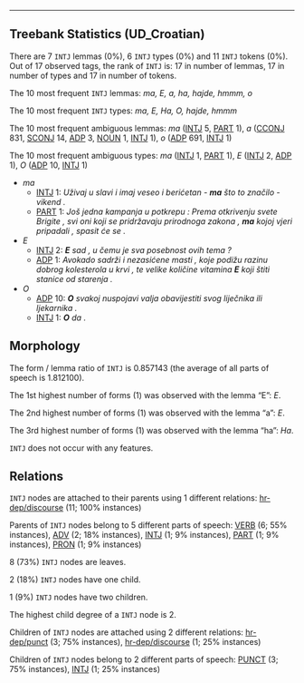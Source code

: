 

--------------------------------------------------------------------------------

## Treebank Statistics (UD_Croatian)

There are 7 `INTJ` lemmas (0%), 6 `INTJ` types (0%) and 11 `INTJ` tokens (0%).
Out of 17 observed tags, the rank of `INTJ` is: 17 in number of lemmas, 17 in number of types and 17 in number of tokens.

The 10 most frequent `INTJ` lemmas: <em>ma, E, a, ha, hajde, hmmm, o</em>

The 10 most frequent `INTJ` types:  <em>ma, E, Ha, O, hajde, hmmm</em>

The 10 most frequent ambiguous lemmas: <em>ma</em> ([INTJ]() 5, [PART]() 1), <em>a</em> ([CCONJ]() 831, [SCONJ]() 14, [ADP]() 3, [NOUN]() 1, [INTJ]() 1), <em>o</em> ([ADP]() 691, [INTJ]() 1)

The 10 most frequent ambiguous types:  <em>ma</em> ([INTJ]() 1, [PART]() 1), <em>E</em> ([INTJ]() 2, [ADP]() 1), <em>O</em> ([ADP]() 10, [INTJ]() 1)


* <em>ma</em>
  * [INTJ]() 1: <em>Uživaj u slavi i imaj veseo i berićetan - <b>ma</b> što to značilo - vikend .</em>
  * [PART]() 1: <em>Još jedna kampanja u potkrepu : Prema otkrivenju svete Brigite , svi oni koji se pridržavaju prirodnoga zakona , <b>ma</b> kojoj vjeri pripadali , spasit će se .</em>
* <em>E</em>
  * [INTJ]() 2: <em><b>E</b> sad , u čemu je sva posebnost ovih tema ?</em>
  * [ADP]() 1: <em>Avokado sadrži i nezasićene masti , koje podižu razinu dobrog kolesterola u krvi , te velike količine vitamina <b>E</b> koji štiti stanice od starenja .</em>
* <em>O</em>
  * [ADP]() 10: <em><b>O</b> svakoj nuspojavi valja obavijestiti svog liječnika ili ljekarnika .</em>
  * [INTJ]() 1: <em><b>O</b> da .</em>

## Morphology

The form / lemma ratio of `INTJ` is 0.857143 (the average of all parts of speech is 1.812100).

The 1st highest number of forms (1) was observed with the lemma “E”: <em>E</em>.

The 2nd highest number of forms (1) was observed with the lemma “a”: <em>E</em>.

The 3rd highest number of forms (1) was observed with the lemma “ha”: <em>Ha</em>.

`INTJ` does not occur with any features.


## Relations

`INTJ` nodes are attached to their parents using 1 different relations: [hr-dep/discourse]() (11; 100% instances)

Parents of `INTJ` nodes belong to 5 different parts of speech: [VERB]() (6; 55% instances), [ADV]() (2; 18% instances), [INTJ]() (1; 9% instances), [PART]() (1; 9% instances), [PRON]() (1; 9% instances)

8 (73%) `INTJ` nodes are leaves.

2 (18%) `INTJ` nodes have one child.

1 (9%) `INTJ` nodes have two children.

The highest child degree of a `INTJ` node is 2.

Children of `INTJ` nodes are attached using 2 different relations: [hr-dep/punct]() (3; 75% instances), [hr-dep/discourse]() (1; 25% instances)

Children of `INTJ` nodes belong to 2 different parts of speech: [PUNCT]() (3; 75% instances), [INTJ]() (1; 25% instances)

